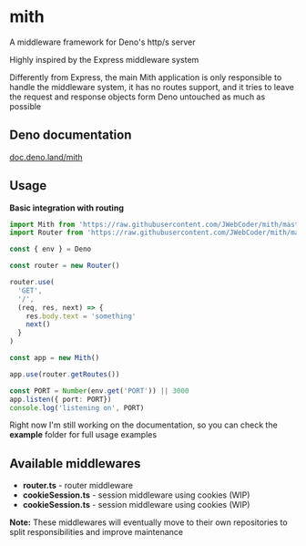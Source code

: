 # mith

A middleware framework for Deno's http/s server

Highly inspired by the Express middleware system

Differently from Express, the main Mith application is only responsible to handle the middleware system, it has no routes support, and it tries to leave the request and response objects form Deno untouched as much as possible

## Deno documentation

[doc.deno.land/mith](https://doc.deno.land/https/deno.land/x/mith@v0.1.0/mod.ts)

## Usage

**Basic integration with routing**
```typescript
import Mith from 'https://raw.githubusercontent.com/JWebCoder/mith/master/mod.ts'
import Router from 'https://raw.githubusercontent.com/JWebCoder/mith/master/router.ts'

const { env } = Deno

const router = new Router()

router.use(
  'GET',
  '/',
  (req, res, next) => {
    res.body.text = 'something'
    next()
  }
)

const app = new Mith()

app.use(router.getRoutes())

const PORT = Number(env.get('PORT')) || 3000
app.listen({ port: PORT})
console.log('listening on', PORT)
```

Right now I'm still working on the documentation, so you can check the **example** folder for full usage examples

## Available middlewares

- **router.ts** - router middleware
- **cookieSession.ts** - session middleware using cookies (WIP)
- **cookieSession.ts** - session middleware using cookies (WIP)

**Note:** These middlewares will eventually move to their own repositories to split responsibilities and improve maintenance

[//]: # (For Routing, session, or any other middleware you can check our awesome-mith site of community resources.)
